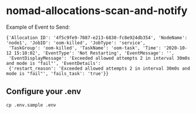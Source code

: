 # nomad-allocations-scan-and-notify

Example of Event to Send: 
```
{'Allocation ID': '4f5c9fe9-7087-e213-6830-fc8e924db354', 'NodeName': 'node1', 'JobID': 'oom-killed', 'JobType': 'service',
 'TaskGroup': 'oom-killed', 'TaskName': 'oom-task', 'Time': '2020-10-12 15:10:02', 'EventType': 'Not Restarting', 'EventMessage': '', 
 'EventDisplayMessage': 'Exceeded allowed attempts 2 in interval 30m0s and mode is "fail"', 'EventDetails': 
 {'restart_reason': 'Exceeded allowed attempts 2 in interval 30m0s and mode is "fail"', 'fails_task': 'true'}}
```

## Configure your .env

`cp .env.sample .env`
